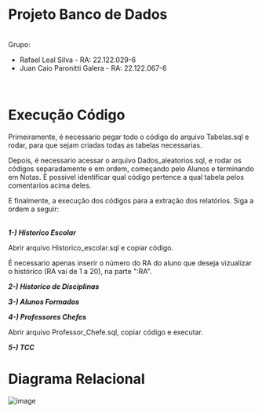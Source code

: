 # Projeto Banco de Dados

<br>Grupo:</br>
* Rafael Leal Silva - RA: 22.122.029-6
* Juan Caio Paronitti Galera - RA: 22.122.067-6
<br>

# Execução Código

Primeiramente, é necessario pegar todo o código do arquivo Tabelas.sql e rodar, para que sejam criadas todas as tabelas necessarias.

Depois, é necessario acessar o arquivo Dados_aleatorios.sql, e rodar os códigos separadamente e em ordem, começando pelo Alunos e terminando em Notas. É possivel identificar qual código pertence a qual tabela pelos comentarios acima deles.

E finalmente, a execução dos códigos para a extração dos relatórios. Siga a ordem a seguir:
<br></br>

***1-) Historico Escolar***

Abrir arquivo Historico_escolar.sql e copiar código.

É necessario apenas inserir o número do RA do aluno que deseja vizualizar o histórico (RA vai de 1 a 20), na parte ":RA".

***2-) Historico de Disciplinas***

***3-) Alunos Formados***

***4-) Professores Chefes***

Abrir arquivo Professor_Chefe.sql, copiar código e executar.

***5-) TCC***

# Diagrama Relacional

![image](https://github.com/RafLeal/Projeto-Banco-de-Dados/assets/165904115/4bb26165-6e84-48ae-b761-df93ef445845)


